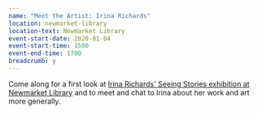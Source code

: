 ```yaml
---
name: "Meet the Artist: Irina Richards"
location: newmarket-library
location-text: Newmarket Library
event-start-date: 2020-01-04
event-start-time: 1500
event-end-time: 1700
breadcrumb: y
---
```


Come along for a first look at [Irina Richards' Seeing Stories exhibition at Newmarket Library](/events/newmarket-2020-01-04-mangga-exhibition/) and to meet and chat to Irina about her work and art more generally.
